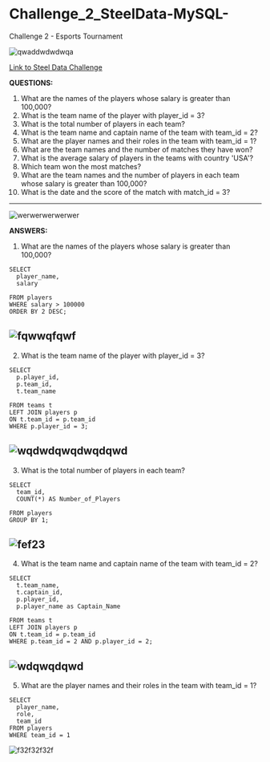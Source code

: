 # Challenge_2_SteelData-MySQL-
Challenge 2 - Esports Tournament

![qwaddwdwdwqa](https://github.com/mfernandezcean/Challenge_2_SteelData-MySQL-/assets/105746149/b0ab65aa-8127-4eba-bcc6-0876104543c7)

[Link to Steel Data Challenge](https://steeldata.org.uk/sql2.html)

**QUESTIONS:**

1. What are the names of the players whose salary is greater than 100,000?
2. What is the team name of the player with player_id = 3?
3. What is the total number of players in each team?
4. What is the team name and captain name of the team with team_id = 2?
5. What are the player names and their roles in the team with team_id = 1?
6. What are the team names and the number of matches they have won?
7. What is the average salary of players in the teams with country 'USA'?
8. Which team won the most matches?
9. What are the team names and the number of players in each team whose salary is greater than 100,000?
10. What is the date and the score of the match with match_id = 3?
---


![werwerwerwerwer](https://github.com/mfernandezcean/Challenge_2_SteelData-MySQL-/assets/105746149/36cf4176-ccd8-4ed1-bbca-0288133bb3e0)

**ANSWERS:**

1. What are the names of the players whose salary is greater than 100,000?


```
SELECT 
  player_name,
  salary

FROM players
WHERE salary > 100000
ORDER BY 2 DESC;
```
![fqwwqfqwf](https://github.com/mfernandezcean/Challenge_2_SteelData-MySQL-/assets/105746149/f061fff7-b82b-4e45-b234-6c46ffa3ac53)
--

2. What is the team name of the player with player_id = 3?

```
SELECT
  p.player_id,
  p.team_id,
  t.team_name

FROM teams t
LEFT JOIN players p
ON t.team_id = p.team_id
WHERE p.player_id = 3;
```

![wqdwdqwqdwqdqwd](https://github.com/mfernandezcean/Challenge_2_SteelData-MySQL-/assets/105746149/0a61a1eb-19ef-454d-99d3-029b45c349a6)
--

3. What is the total number of players in each team?
```
SELECT 
  team_id,
  COUNT(*) AS Number_of_Players

FROM players
GROUP BY 1;
```
![fef23](https://github.com/mfernandezcean/Challenge_2_SteelData-MySQL-/assets/105746149/6d4178d7-d294-4f12-a641-ad4e1686ea98)
--
4. What is the team name and captain name of the team with team_id = 2?
```
SELECT 
  t.team_name,
  t.captain_id,
  p.player_id,
  p.player_name as Captain_Name

FROM teams t
LEFT JOIN players p
ON t.team_id = p.team_id
WHERE p.team_id = 2 AND p.player_id = 2;
```

![wdqwqdqwd](https://github.com/mfernandezcean/Challenge_2_SteelData-MySQL-/assets/105746149/a5328826-5da0-42f9-b4e2-184b0ce053d5)
--

5. What are the player names and their roles in the team with team_id = 1?
```
SELECT 
  player_name,
  role,
  team_id
FROM players 
WHERE team_id = 1
```

![f32f32f32f](https://github.com/mfernandezcean/Challenge_2_SteelData-MySQL-/assets/105746149/60723de5-d48c-44a0-b721-9d1bc262223b)
